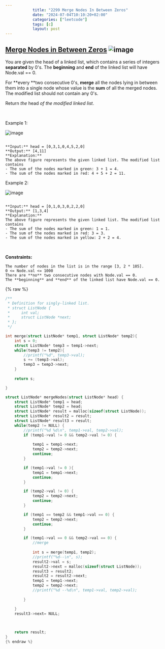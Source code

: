 ```yaml
---
            title: "2299 Merge Nodes In Between Zeros"
            date: "2024-07-04T10:10:20+02:00"
            categories: ["leetcode"]
            tags: [c]
            layout: post
---
```

            
## [Merge Nodes in Between Zeros](https://leetcode.com/problems/merge-nodes-in-between-zeros) ![image](https://img.shields.io/badge/Difficulty-Medium-orange)

You are given the head of a linked list, which contains a series of integers **separated** by 0's. The **beginning** and **end** of the linked list will have Node.val == 0.

For **every **two consecutive 0's, **merge** all the nodes lying in between them into a single node whose value is the **sum** of all the merged nodes. The modified list should not contain any 0's.

Return *the* head *of the modified linked list*.

 

Example 1:

![image](https://assets.leetcode.com/uploads/2022/02/02/ex1-1.png)
```

**Input:** head = [0,3,1,0,4,5,2,0]
**Output:** [4,11]
**Explanation:** 
The above figure represents the given linked list. The modified list contains
- The sum of the nodes marked in green: 3 + 1 = 4.
- The sum of the nodes marked in red: 4 + 5 + 2 = 11.

```

Example 2:

![image](https://assets.leetcode.com/uploads/2022/02/02/ex2-1.png)
```

**Input:** head = [0,1,0,3,0,2,2,0]
**Output:** [1,3,4]
**Explanation:** 
The above figure represents the given linked list. The modified list contains
- The sum of the nodes marked in green: 1 = 1.
- The sum of the nodes marked in red: 3 = 3.
- The sum of the nodes marked in yellow: 2 + 2 = 4.

```

 

**Constraints:**

	The number of nodes in the list is in the range [3, 2 * 105].
	0 <= Node.val <= 1000
	There are **no** two consecutive nodes with Node.val == 0.
	The **beginning** and **end** of the linked list have Node.val == 0.

{% raw %}
```c
/**
 * Definition for singly-linked list.
 * struct ListNode {
 *     int val;
 *     struct ListNode *next;
 * };
 */

int merge(struct ListNode* temp1, struct ListNode* temp2){
    int s = 0;
    struct ListNode* temp3 = temp1->next;
    while(temp3 != temp2){
        //printf("%d", temp3->val);
        s += (temp3->val);
        temp3 = temp3->next;
    }
    
    return s;

}

struct ListNode* mergeNodes(struct ListNode* head) {
    struct ListNode* temp1 = head;
    struct ListNode* temp2 = head;
    struct ListNode* result = malloc(sizeof(struct ListNode)); 
    struct ListNode* result2 = result; 
    struct ListNode* result3 = result; 
    while(temp2 != NULL) {
        //printf("%d %d\n", temp1->val, temp2->val);
        if (temp1->val != 0 && temp2->val != 0) {
            
            temp1 = temp1->next;
            temp2 = temp2->next;
            continue;
        }

        if (temp1->val != 0 ){
            temp1 = temp1->next;
            continue;
        }

        if (temp2->val != 0) {
            temp2 = temp2->next;
            continue;
        }

        if (temp1 == temp2 && temp1->val == 0) {
            temp2 = temp2->next;
            continue;
        }

        if (temp1->val == 0 && temp2->val == 0) {
            //merge
            
            int s = merge(temp1, temp2);
            //printf("%d--\n", s);
            result2->val = s;
            result2->next = malloc(sizeof(struct ListNode));
            result3 = result2;
            result2 = result2->next;
            temp1 = temp1->next;
            temp2 = temp2->next;
            //printf("%d --%d\n", temp1->val, temp2->val);
            
        }

    }
    result3->next= NULL;
    
    

    return result;
}
{% endraw %}
